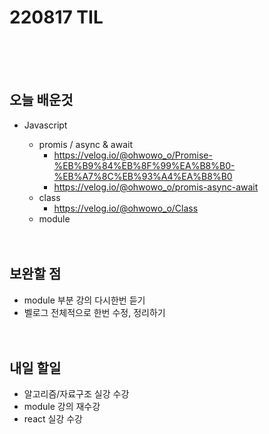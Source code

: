 # 220817 TIL

<br /><br /><br />

## 오늘 배운것

- Javascript

  - promis / async & await
    - https://velog.io/@ohwowo_o/Promise-%EB%B9%84%EB%8F%99%EA%B8%B0-%EB%A7%8C%EB%93%A4%EA%B8%B0
    - https://velog.io/@ohwowo_o/promis-async-await
  - class
    - https://velog.io/@ohwowo_o/Class
  - module
    <br /><br /><br />

## 보완할 점

- module 부분 강의 다시한번 듣기
- 벨로그 전체적으로 한번 수정, 정리하기
  <br /><br /><br />

## 내일 할일

- 알고리즘/자료구조 실강 수강
- module 강의 재수강
- react 실강 수강

